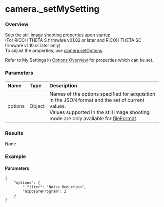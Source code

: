 # camera.\_setMySetting

### Overview

Sets the still image shooting properties upon startup.   
(For RICOH THETA S firmware v01.82 or later and RICOH THETA SC firmware v1.10 or later only)  
To adjust the properties, use [camera.setOptions](camera.set_options.md).

Refer to My Settings in [Options Overview](../options.md) for properties which can be set.

### Parameters

| Name | Type | Description |
|:--|:--|:--|
| options | Object | Names of the options specified for acquisition in the JSON format and the set of current values.<br>Values supported in the still image shooting mode are only available for [fileFormat](../options/file_format.md). |

### Results

None

### Example

#### Parameters

```
{
    "options": {
        "_filter": "Noise Reduction",
        "exposureProgram": 2
    }
}
```
